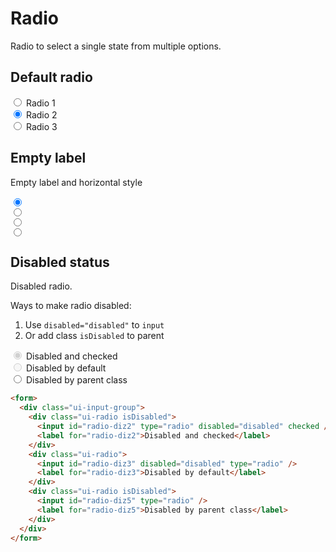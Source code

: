 # Radio

Radio to select a single state from multiple options.

## Default radio

<section class="ui-section">
  <form>
    <div class="ui-input-group">
      <div class="ui-radio">
        <input id="radio-aX1" type="radio" name="radio" />
        <label for="radio-aX1">Radio 1</label>
      </div>
      <div class="ui-radio">
        <input id="radio-aX2" type="radio" name="radio" checked />
        <label for="radio-aX2">Radio 2</label>
      </div>
      <div class="ui-radio">
        <input id="radio-aX3" type="radio" name="radio" />
        <label for="radio-aX3">Radio 3</label>
      </div>
    </div>
  </form>
</section>

## Empty label

Empty label and horizontal style

<section class="ui-section">
  <form>
    <div class="ui-input-group isHorizontal">
      <div class="ui-radio">
        <input id="radio-aQ1" type="radio" name="radio" checked/>
        <!-- empty label -->
        <label for="radio-aQ1"></label>
      </div>
      <div class="ui-radio">
        <input id="radio-aQ2" type="radio" name="radio" />
        <!-- empty label -->
        <label for="radio-aQ2"></label>
      </div>
      <div class="ui-radio">
        <input id="radio-aQ3" type="radio" name="radio" />
        <!-- empty label -->
        <label for="radio-aQ3"></label>
      </div>
      <div class="ui-radio">
        <input id="radio-aQ4" type="radio" name="radio" />
        <!-- empty label -->
        <label for="radio-aQ4"></label>
      </div>
    </div>
  </form>
</section>

## Disabled status

Disabled radio.

Ways to make radio disabled:

1. Use `disabled="disabled"` to `input`
2. Or add class `isDisabled` to parent

<section class="ui-section">
  <form>
    <div class="ui-input-group">
      <div class="ui-radio isDisabled">
        <input id="radio-diz2" type="radio" disabled="disabled" checked />
        <label for="radio-diz2">Disabled and checked</label>
      </div>
      <div class="ui-radio">
        <input id="radio-diz3" disabled="disabled" type="radio" />
        <label for="radio-diz3">Disabled by default</label>
      </div>
      <div class="ui-radio isDisabled">
        <input id="radio-diz5" type="radio" />
        <label for="radio-diz5">Disabled by parent class</label>
      </div>
    </div>
  </form>
</section>

```html
<form>
  <div class="ui-input-group">
    <div class="ui-radio isDisabled">
      <input id="radio-diz2" type="radio" disabled="disabled" checked />
      <label for="radio-diz2">Disabled and checked</label>
    </div>
    <div class="ui-radio">
      <input id="radio-diz3" disabled="disabled" type="radio" />
      <label for="radio-diz3">Disabled by default</label>
    </div>
    <div class="ui-radio isDisabled">
      <input id="radio-diz5" type="radio" />
      <label for="radio-diz5">Disabled by parent class</label>
    </div>
  </div>
</form>
```
